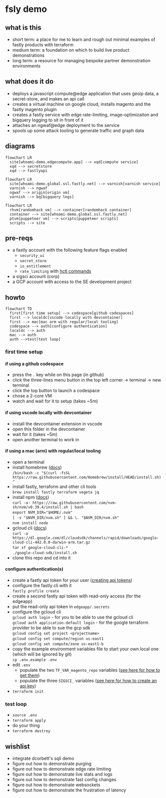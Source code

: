 # fsly demo

## what is this
- short term: a place for me to learn and rough out minimal examples of fastly products with terraform
- medium term: a foundation on which to build live product demonstrations
- long term: a resource for managing bespoke partner demonstration environments

## what does it do
- deploys a javascript compute@edge application that uses geoip data, a secret-store, and makes an api call
- creates a virtual machine on google cloud, installs magento and the fastly magento plugin
- creates a fastly service with edge rate-limiting, image-optimizaiton and bigquery logging to sit in front of it
- attaches an ngwaf@edge deployment to the service
- spools up some attack tooling to generate traffic and graph data

## diagrams
```mermaid
flowchart LR
  site[whoami-demo.edgecompute.app] --> xqd[compute service]
  xqd --> secretstore
  xqd --> fastlyapi
```

```mermaid
flowchart LR
  site[whoami-demo.global.ssl.fastly.net] --> varnish[varnish service]
  varnish --> ngwaf
  ngwaf --> origin[origin vm]
  varnish --> bq[bigquery logs]
```

```mermaid
flowchart LR
  rhvm[randomhack vm] --> container[randomhack container]
  container --> site[whoami-demo.global.ssl.fastly.net]
  ptvm[puppeteer vm] --> scripts[puppeteer scripts]
  scripts --> site
``` 


## pre-reqs
- a fastly account with the following feature flags enabled
  - `security_ui`
  - `secret_store`
  - `io_entitlement`
  - `rate_limiting` with [hctl commands](https://fastly.atlassian.net/wiki/spaces/CustomerEngineering/pages/50804572197/Rate+Limiting+Enablement#Heavenly-commands%3A)
- a sigsci account (corp)
- a GCP account with access to the SE development project

## howto

```mermaid
flowchart TD
  first[first time setup] --> codespace[github codespaces]
  first --> localdc[vscode locally with devcontainer]
  first --> mac[mac arm with regular/local tooling]
  codespace --> auth[configure authentication]
  localdc --> auth
  mac --> auth
  auth -->test[test loop]
```

### first time setup
#### if using a github codespace
- press the `.` key while on this page (in github)
- click the three-lines menu button in the top left corner -> terminal -> new terminal
- click the top button to launch a codespace
- chose a 2-core VM
- watch and wait for it to setup (takes ~5m)

#### if using vscode locally with devcontainer
- install the devcontainer extension in vscode
- open this folder in the devcontainer
- wait for it (takes ~5m)
- open another terminal to work in

#### if using a mac (arm) with regular/local tooling
- open a terminal
- install homebrew ([docs](https://brew.sh/))  
  `/bin/bash -c "$(curl -fsSL https://raw.githubusercontent.com/Homebrew/install/HEAD/install.sh)"`
- install fastly, terraform and other cli tools  
  `brew install fastly terraform vegeta jq`
- install npm ([docs](https://github.com/nvm-sh/nvm#installing-and-updating))  
  `curl -o- https://raw.githubusercontent.com/nvm-sh/nvm/v0.39.4/install.sh | bash`  
  `export NVM_DIR="$HOME/.nvm"`  
  `[ -s "$NVM_DIR/nvm.sh" ] && \. "$NVM_DIR/nvm.sh"`  
  `nvm install node`
- gcloud cli ([docs](https://cloud.google.com/sdk/docs/install-sdk#mac))  
  `curl -o https://dl.google.com/dl/cloudsdk/channels/rapid/downloads/google-cloud-cli-442.0.0-darwin-arm.tar.gz`  
  `tar xf google-cloud-cli-*`  
  `./google-cloud-sdk/install.sh`
- clone this repo and cd into it

#### configure authentication(s)
- create a fastly api token for your user ([creating api tokens](https://docs.fastly.com/en/guides/using-api-tokens#creating-api-tokens))
- configure the fastly cli with it   
    `fastly profile create`
- create a second fastly api token with read-only access (for the edgeapp)
- put the read-only api token in `edgeapp/.secrets`
- configure the gcloud cli  
    `gcloud auth login` - for you to be able to use the gcloud cli  
    `gcloud auth application-default login` - for the google terraform provider to be able to sue the gcp sdk  
    `gcloud config set project <projectname>`  
    `gcloud config set compute/region us-east1`  
    `gcloud config set compute/zone us-east1-b`  
- copy the example environment variables file to start your own local one (which will be ignored by git)  
  `cp .env.example .env`
- edit `.env`
  - populate the two `TF_VAR_magento_repo` variables ([see here for how to get them](https://experienceleague.adobe.com/docs/commerce-operations/installation-guide/prerequisites/authentication-keys.html))  
  - populate the three `SIGSCI_` variables ([see here for how to create an api key](https://docs.fastly.com/signalsciences/developer/using-our-api/#managing-api-access-tokens))
- `terraform init`

### test loop
- `source .env`
- `terraform apply`
- do your thing
- `terraform destroy`

## wishlist
- integrate dcorbett's sqli demo
- figure out how to demonstrate purging
- figure out how to demonstrate edge rate limiting
- figure out how to demonstrate live stats and logs
- figure out how to demonstrate fast config changes
- figure out how to demonstrate websockets
- figure out how to demonstrate the frustration of latency
